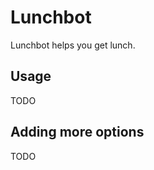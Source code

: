 Lunchbot
========

Lunchbot helps you get lunch.


Usage
-----

TODO

Adding more options
-------------------

TODO
